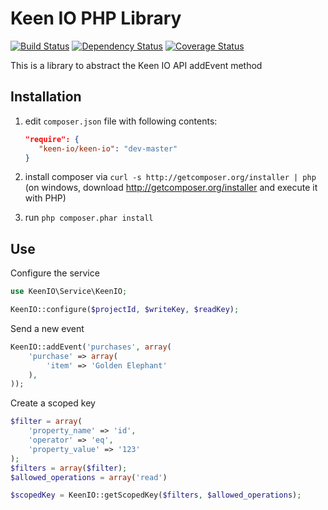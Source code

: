 Keen IO PHP Library
===================
[![Build Status](https://travis-ci.org/keenlabs/KeenClient-PHP.png)](https://travis-ci.org/keenlabs/KeenClient-PHP) [![Dependency Status](https://www.versioneye.com/package/php--keen-io--keen-io/badge.png)](https://www.versioneye.com/package/php--keen-io--keen-io) [![Coverage Status](https://coveralls.io/repos/keenlabs/KeenClient-PHP/badge.png)](https://coveralls.io/r/keenlabs/KeenClient-PHP)

This is a library to abstract the Keen IO API addEvent method

Installation
------------
  1. edit `composer.json` file with following contents:

     ```json
     "require": {
        "keen-io/keen-io": "dev-master"
     }
     ```
  2. install composer via `curl -s http://getcomposer.org/installer | php` (on windows, download
     http://getcomposer.org/installer and execute it with PHP)
  3. run `php composer.phar install`

Use
---
Configure the service
```php
use KeenIO\Service\KeenIO;

KeenIO::configure($projectId, $writeKey, $readKey);
```

Send a new event
```php
KeenIO::addEvent('purchases', array(
    'purchase' => array(
        'item' => 'Golden Elephant'
    ),
));
```

Create a scoped key
```php
$filter = array(
    'property_name' => 'id', 
    'operator' => 'eq', 
    'property_value' => '123'
);
$filters = array($filter);
$allowed_operations = array('read')

$scopedKey = KeenIO::getScopedKey($filters, $allowed_operations);
```

